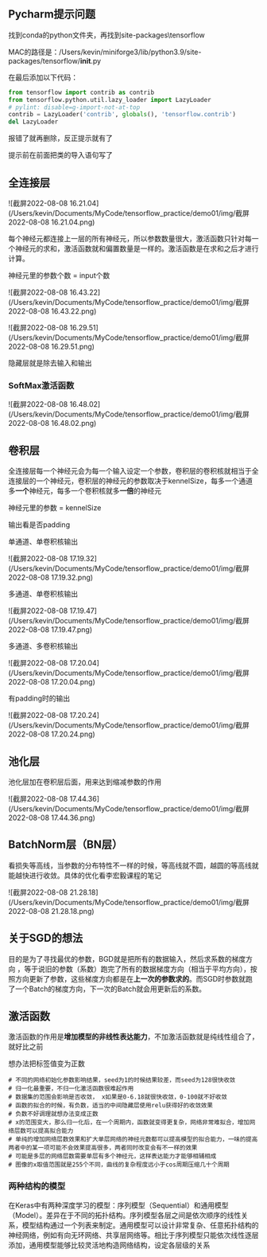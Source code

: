 ## Pycharm提示问题

找到conda的python文件夹，再找到site-packages\tensorflow

MAC的路径是：/Users/kevin/miniforge3/lib/python3.9/site-packages/tensorflow/__init__.py

在最后添加以下代码：

```python
from tensorflow import contrib as contrib
from tensorflow.python.util.lazy_loader import LazyLoader  
# pylint: disable=g-import-not-at-top
contrib = LazyLoader('contrib', globals(), 'tensorflow.contrib')
del LazyLoader
```

报错了就再删除，反正提示就有了

提示前在前面把类的导入语句写了

## 全连接层

![截屏2022-08-08 16.21.04](/Users/kevin/Documents/MyCode/tensorflow_practice/demo01/img/截屏2022-08-08 16.21.04.png)

每个神经元都连接上一层的所有神经元，所以参数数量很大，激活函数只针对每一个神经元的求和，激活函数就和偏置数量是一样的。激活函数是在求和之后才进行计算。

神经元里的参数个数 = input个数

![截屏2022-08-08 16.43.22](/Users/kevin/Documents/MyCode/tensorflow_practice/demo01/img/截屏2022-08-08 16.43.22.png)

![截屏2022-08-08 16.29.51](/Users/kevin/Documents/MyCode/tensorflow_practice/demo01/img/截屏2022-08-08 16.29.51.png)

隐藏层就是除去输入和输出

### SoftMax激活函数

![截屏2022-08-08 16.48.02](/Users/kevin/Documents/MyCode/tensorflow_practice/demo01/img/截屏2022-08-08 16.48.02.png)

## 卷积层

全连接层每一个神经元会为每一个输入设定一个参数，卷积层的卷积核就相当于全连接层的一个神经元，卷积层的神经元的参数取决于kennelSize，每多一个通道多**一个**神经元，每多一个卷积核就多**一倍**的神经元

神经元里的参数 = kennelSize

输出看是否padding

单通道、单卷积核输出

![截屏2022-08-08 17.19.32](/Users/kevin/Documents/MyCode/tensorflow_practice/demo01/img/截屏2022-08-08 17.19.32.png)

多通道、单卷积核输出

![截屏2022-08-08 17.19.47](/Users/kevin/Documents/MyCode/tensorflow_practice/demo01/img/截屏2022-08-08 17.19.47.png)

多通道、多卷积核输出

![截屏2022-08-08 17.20.04](/Users/kevin/Documents/MyCode/tensorflow_practice/demo01/img/截屏2022-08-08 17.20.04.png)

有padding时的输出

![截屏2022-08-08 17.20.24](/Users/kevin/Documents/MyCode/tensorflow_practice/demo01/img/截屏2022-08-08 17.20.24.png)

## 池化层

池化层加在卷积层后面，用来达到缩减参数的作用

![截屏2022-08-08 17.44.36](/Users/kevin/Documents/MyCode/tensorflow_practice/demo01/img/截屏2022-08-08 17.44.36.png)

## BatchNorm层（BN层）

看损失等高线，当参数的分布特性不一样的时候，等高线就不圆，越圆的等高线就能越快进行收敛。具体的优化看李宏毅课程的笔记

![截屏2022-08-08 21.28.18](/Users/kevin/Documents/MyCode/tensorflow_practice/demo01/img/截屏2022-08-08 21.28.18.png)

## 关于SGD的想法

目的是为了寻找最优的参数，BGD就是把所有的数据输入，然后求系数的梯度方向 ，等于说旧的参数（系数）跑完了所有的数据梯度方向（相当于平均方向），按照方向更新了参数，这些梯度方向都是在**上一次的参数求的**。而SGD时参数就跑了一个Batch的梯度方向，下一次的Batch就会用更新后的系数。

## 激活函数

激活函数的作用是**增加模型的非线性表达能力**，不加激活函数就是纯线性组合了，就好比之前

想办法把标签值变为正数

```
# 不同的网络初始化参数影响结果，seed为1的时候结果较差，而seed为128很快收敛
# 归一化最重要，不归一化激活函数很难起作用
# 数据集的范围会影响是否收敛， x如果是0-6.18就很快收敛，0-100就不好收敛
# 函数的拟合的时候，有负数，适当的中间隐藏层使用relu获得好的收敛效果
# 负数不好调理就想办法变成正数
# x的范围变大，那么归一化后，在一个周期内，函数就变得更复杂，网络非常难拟合，增加网络层数可以提高拟合能力
# 单纯的增加网络层数效果和扩大单层网络的神经元数都可以提高模型的拟合能力，一味的提高两者中的某一项可能不会效果提高很多，两者同时改变会有不一样的效果
# 可能是多层的网络层数需要单层有多个神经元，这样表达能力才能够相辅相成
# 图像的x取值范围就是255个不同，曲线的复杂程度远小于cos周期压缩几十个周期
```

### 两种结构的模型

在Keras中有两种深度学习的模型：序列模型（Sequential）和通用模型（Model）。差异在于不同的拓扑结构。序列模型各层之间是依次顺序的线性关系，模型结构通过一个列表来制定。通用模型可以设计非常复杂、任意拓扑结构的神经网络，例如有向无环网络、共享层网络等。相比于序列模型只能依次线性逐层添加，通用模型能够比较灵活地构造网络结构，设定各层级的关系